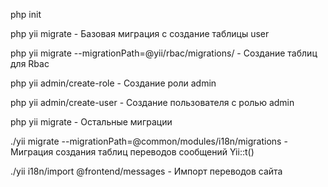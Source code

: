 php init

php yii migrate - Базовая миграция с создание таблицы user

php yii migrate --migrationPath=@yii/rbac/migrations/ - Создание таблиц для Rbac

php yii admin/create-role - Создание роли admin

php yii admin/create-user - Создание пользователя с ролью admin

php yii migrate - Остальные миграции

./yii migrate --migrationPath=@common/modules/i18n/migrations - Миграция создания таблиц переводов сообщений Yii::t()

./yii i18n/import @frontend/messages - Импорт переводов сайта